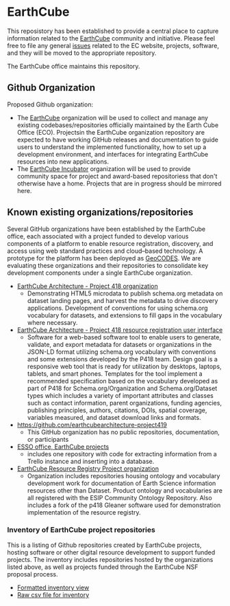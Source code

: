 # EarthCube

This reposistory has been established to provide a central place to capture information related to the [EarthCube](https://www.earthcube.org) community and initiative.  Please feel free to file any general [issues](https://github.com/earthcube/earthcube/issues) related to the EC website, projects, software, and they will be moved to the appropriate repository.

The EarthCube office maintains this repository.


## Github Organization
Proposed Github organization:

* The [EarthCube](https://github.com/earthcube) organization will be used to collect and manage any existing codebases/repositories officially maintained by the Earth Cube Office (ECO).  Projectsin the EarthCube organization repository are expected to have working GitHub releases and documentation to guide users to understand the implemented functionality, how to set up a development environment, and interfaces for integrating EarthCube resources into new applications.
* The [EarthCube Incubator](https://github.com/earthcube-incubator) organization will be used to provide community space for project and award-based repositoriess that don't otherwise have a home. Projects that are in progress should be mirrored here.

## Known existing organizations/repositories

Several GitHub organizations have been established by the EarthCube office, each associated with a project funded to develop various components of a platform to enable resource registration, discovery, and access using web standard practices and cloud–based technology. A prototype for the platform has been deployed as [GeoCODES](https://www.earthcube.org/geocodes). We are evaluating these organizations and their repositories to consolidate key development components under a single EarthCube organization.

* [EarthCube Architecture - Project 418 organization](https://github.com/earthcubearchitecture-project418)
    * Demonstrating HTML5 microdata to publish schema.org metadata on dataset landing pages, and harvest the metadata to drive discovery applications. Development of conventions for using schema.org vocabulary for datasets, and extensions to fill gaps in the vocabulary where necessary. 
* [EarthCube Architecture - Project 418 resource registration user interface](https://github.com/earthcubearchitecture-project418gui)
    * Software for a web-based software tool to enable users to generate, validate, and export metadata for datasets or organizations in the JSON-LD format utilizing schema.org vocabulary with conventions and some extensions developed by the P418 team. Design goal is a responsive web tool that is ready for utilization by desktops, laptops, tablets, and smart phones.  Templates for the tool implement a recommended specification based on the vocabulary developed as part of P418 for Schema.org/Organization and Schema.org/Dataset types which includes a variety of important attributes and classes such as contact information, parent organizations, funding agencies, publishing principles, authors, citations, DOIs, spatial coverage, variables measured, and dataset download links and formats.
* https://github.com/earthcubearchitecture-project419
    * This GitHub organization has no public repositories, documentation, or participants 
* [ESSO office, EarthCube projects](https://github.com/earthcubearchitecture-ecprojects)
    * includes one repository with code for extracting information from a Trello instance and inserting into a database.
* [EarthCube Resource Registry Project organization](https://github.com/earthcubearchitecture-ecresourcereg)
    * Organization includes repositories housing ontology and vocabulary development work for documentation of Earth Science information resources other than Dataset. Product ontology and vocabularies are all registered with the ESIP Community Ontology Repository. Also includes a fork of the p418 Gleaner software used for demonstration implementation of the resource registry. 

### Inventory of EarthCube project repositories

This is a listing of Github repositories created by EarthCube projects, hosting software or other digital resource development to support funded projects.  The inventory includes repositories hosted by the organizations listed above, as well as projects funded through the EarthCube NSF proposal process.

* [Formatted inventory view](https://earthcube.github.io/earthcube/RepositoryInventory.html)
* [Raw csv file for inventory](https://raw.githubusercontent.com/earthcube/earthcube/gh-pages/ECGitRepositoryInventory.csv)
